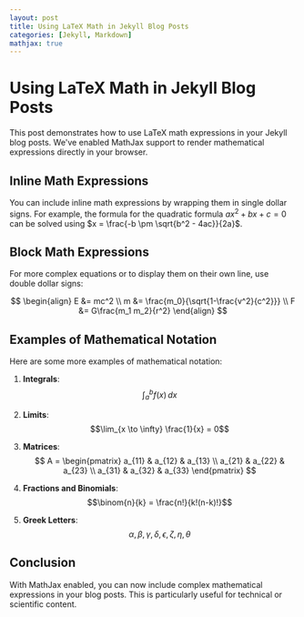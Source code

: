 ```yaml
---
layout: post
title: Using LaTeX Math in Jekyll Blog Posts
categories: [Jekyll, Markdown]
mathjax: true
---
```


# Using LaTeX Math in Jekyll Blog Posts

This post demonstrates how to use LaTeX math expressions in your Jekyll blog posts. We've enabled MathJax support to render mathematical expressions directly in your browser.

## Inline Math Expressions

You can include inline math expressions by wrapping them in single dollar signs. For example, the formula for the quadratic formula $ax^2 + bx + c = 0$ can be solved using $x = \frac{-b \pm \sqrt{b^2 - 4ac}}{2a}$.

## Block Math Expressions

For more complex equations or to display them on their own line, use double dollar signs:

$$
\begin{align}
E &= mc^2 \\
m &= \frac{m_0}{\sqrt{1-\frac{v^2}{c^2}}} \\
F &= G\frac{m_1 m_2}{r^2}
\end{align}
$$

## Examples of Mathematical Notation

Here are some more examples of mathematical notation:

1. **Integrals**:
   $$\int_{a}^{b} f(x) \, dx$$

2. **Limits**:
   $$\lim_{x \to \infty} \frac{1}{x} = 0$$

3. **Matrices**:
   $$
   A = \begin{pmatrix}
   a_{11} & a_{12} & a_{13} \\
   a_{21} & a_{22} & a_{23} \\
   a_{31} & a_{32} & a_{33}
   \end{pmatrix}
   $$

4. **Fractions and Binomials**:
   $$\binom{n}{k} = \frac{n!}{k!(n-k)!}$$

5. **Greek Letters**:
   $$\alpha, \beta, \gamma, \delta, \epsilon, \zeta, \eta, \theta$$

## Conclusion

With MathJax enabled, you can now include complex mathematical expressions in your blog posts. This is particularly useful for technical or scientific content. 